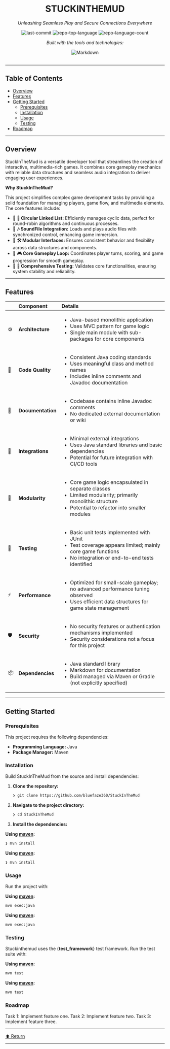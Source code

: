 <div id="top">

<!-- HEADER STYLE: CLASSIC -->
<div align="center">


# STUCKINTHEMUD

<em>Unleashing Seamless Play and Secure Connections Everywhere</em>

<!-- BADGES -->
<img src="https://img.shields.io/github/last-commit/bluefaze360/StuckInTheMud?style=flat&logo=git&logoColor=white&color=0080ff" alt="last-commit">
<img src="https://img.shields.io/github/languages/top/bluefaze360/StuckInTheMud?style=flat&color=0080ff" alt="repo-top-language">
<img src="https://img.shields.io/github/languages/count/bluefaze360/StuckInTheMud?style=flat&color=0080ff" alt="repo-language-count">

<em>Built with the tools and technologies:</em>

<img src="https://img.shields.io/badge/Markdown-000000.svg?style=flat&logo=Markdown&logoColor=white" alt="Markdown">

</div>
<br>

---

## Table of Contents

- [Overview](#overview)
- [Features](#features)
- [Getting Started](#getting-started)
    - [Prerequisites](#prerequisites)
    - [Installation](#installation)
    - [Usage](#usage)
    - [Testing](#testing)
- [Roadmap](#roadmap)

---

## Overview

StuckInTheMud is a versatile developer tool that streamlines the creation of interactive, multimedia-rich games. It combines core gameplay mechanics with reliable data structures and seamless audio integration to deliver engaging user experiences.

**Why StuckInTheMud?**

This project simplifies complex game development tasks by providing a solid foundation for managing players, game flow, and multimedia elements. The core features include:

- 🎯 **🔄 Circular Linked List:** Efficiently manages cyclic data, perfect for round-robin algorithms and continuous processes.
- 🎵 **🎶 SoundFile Integration:** Loads and plays audio files with synchronized control, enhancing game immersion.
- 🧩 **🛠️ Modular Interfaces:** Ensures consistent behavior and flexibility across data structures and components.
- 🚀 **🎮 Core Gameplay Loop:** Coordinates player turns, scoring, and game progression for smooth gameplay.
- 🧪 **📝 Comprehensive Testing:** Validates core functionalities, ensuring system stability and reliability.

---

## Features

|      | Component       | Details                                                                                     |
| :--- | :-------------- | :------------------------------------------------------------------------------------------ |
| ⚙️  | **Architecture**  | <ul><li>Java-based monolithic application</li><li>Uses MVC pattern for game logic</li><li>Single main module with sub-packages for core components</li></ul> |
| 🔩 | **Code Quality**  | <ul><li>Consistent Java coding standards</li><li>Uses meaningful class and method names</li><li>Includes inline comments and Javadoc documentation</li></ul> |
| 📄 | **Documentation** | <ul><li>Codebase contains inline Javadoc comments</li><li>No dedicated external documentation or wiki</li></ul> |
| 🔌 | **Integrations**  | <ul><li>Minimal external integrations</li><li>Uses Java standard libraries and basic dependencies</li><li>Potential for future integration with CI/CD tools</li></ul> |
| 🧩 | **Modularity**    | <ul><li>Core game logic encapsulated in separate classes</li><li>Limited modularity; primarily monolithic structure</li><li>Potential to refactor into smaller modules</li></ul> |
| 🧪 | **Testing**       | <ul><li>Basic unit tests implemented with JUnit</li><li>Test coverage appears limited; mainly core game functions</li><li>No integration or end-to-end tests identified</li></ul> |
| ⚡️  | **Performance**   | <ul><li>Optimized for small-scale gameplay; no advanced performance tuning observed</li><li>Uses efficient data structures for game state management</li></ul> |
| 🛡️ | **Security**      | <ul><li>No security features or authentication mechanisms implemented</li><li>Security considerations not a focus for this project</li></ul> |
| 📦 | **Dependencies**  | <ul><li>Java standard library</li><li>Markdown for documentation</li><li>Build managed via Maven or Gradle (not explicitly specified)</li></ul> |

---

## Getting Started

### Prerequisites

This project requires the following dependencies:

- **Programming Language:** Java
- **Package Manager:** Maven

### Installation

Build StuckInTheMud from the source and install dependencies:

1. **Clone the repository:**

    ```sh
    ❯ git clone https://github.com/bluefaze360/StuckInTheMud
    ```

2. **Navigate to the project directory:**

    ```sh
    ❯ cd StuckInTheMud
    ```

3. **Install the dependencies:**

**Using [maven](https://maven.apache.org/):**

```sh
❯ mvn install
```
**Using [maven](https://maven.apache.org/):**

```sh
❯ mvn install
```

### Usage

Run the project with:

**Using [maven](https://maven.apache.org/):**

```sh
mvn exec:java
```
**Using [maven](https://maven.apache.org/):**

```sh
mvn exec:java
```

### Testing

Stuckinthemud uses the {__test_framework__} test framework. Run the test suite with:

**Using [maven](https://maven.apache.org/):**

```sh
mvn test
```
**Using [maven](https://maven.apache.org/):**

```sh
mvn test
```
### Roadmap
 Task 1: Implement feature one.
 Task 2: Implement feature two.
 Task 3: Implement feature three.

---

<div align="left"><a href="#top">⬆ Return</a></div>

---
